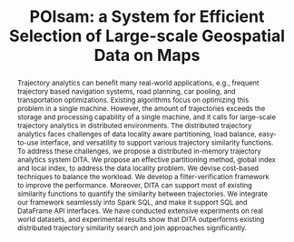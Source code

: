 ---
title: "POIsam: a System for Efficient Selection of Large-scale Geospatial Data on Maps"
authors:
- Zeyuan Shang
- Guoliang Li
- admin

publication_types: ["1"]
publication: In *the 2018 International Conference on Management of Data (SIGMOD)*
publication_short: In *SIGMOD*
publishDate: "2018-06-10"

abstract: Trajectory analytics can benefit many real-world applications, e.g., frequent trajectory based navigation systems, road planning, car pooling, and transportation optimizations. Existing algorithms focus on optimizing this problem in a single machine. However, the amount of trajectories exceeds the storage and processing capability of a single machine, and it calls for large-scale trajectory analytics in distributed environments. The distributed trajectory analytics faces challenges of data locality aware partitioning, load balance, easy-to-use interface, and versatility to support various trajectory similarity functions. To address these challenges, we propose a distributed in-memory trajectory analytics system DITA. We propose an effective partitioning method, global index and local index, to address the data locality problem. We devise cost-based techniques to balance the workload. We develop a filter-verification framework to improve the performance. Moreover, DITA can support most of existing similarity functions to quantify the similarity between trajectories. We integrate our framework seamlessly into Spark SQL, and make it support SQL and DataFrame API interfaces. We have conducted extensive experiments on real world datasets, and experimental results show that DITA outperforms existing distributed trajectory similarity search and join approaches significantly.


#tags:
#- Source Themes
featured: true

links:
url_pdf: https://dl.acm.org/citation.cfm?id=3183743

---